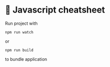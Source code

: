 # 🚀 Javascript cheatsheet

Run project with

```
npm run watch
```

or

```
npm run build
```

to bundle application
